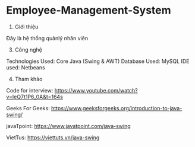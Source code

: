 # Employee-Management-System
1. Giới thiệu

Đây là hệ thống quảnlý nhân viên 

3. Công nghệ

Technologies Used: Core Java (Swing & AWT)
Database Used: MySQL
IDE used: Netbeans  

4. Tham khảo

Code for interview: https://www.youtube.com/watch?v=IeQ7t1P6_0A&t=164s

Geeks For Geeks: https://www.geeksforgeeks.org/introduction-to-java-swing/

javaTpoint: https://www.javatpoint.com/java-swing

VietTus: https://viettuts.vn/java-swing
